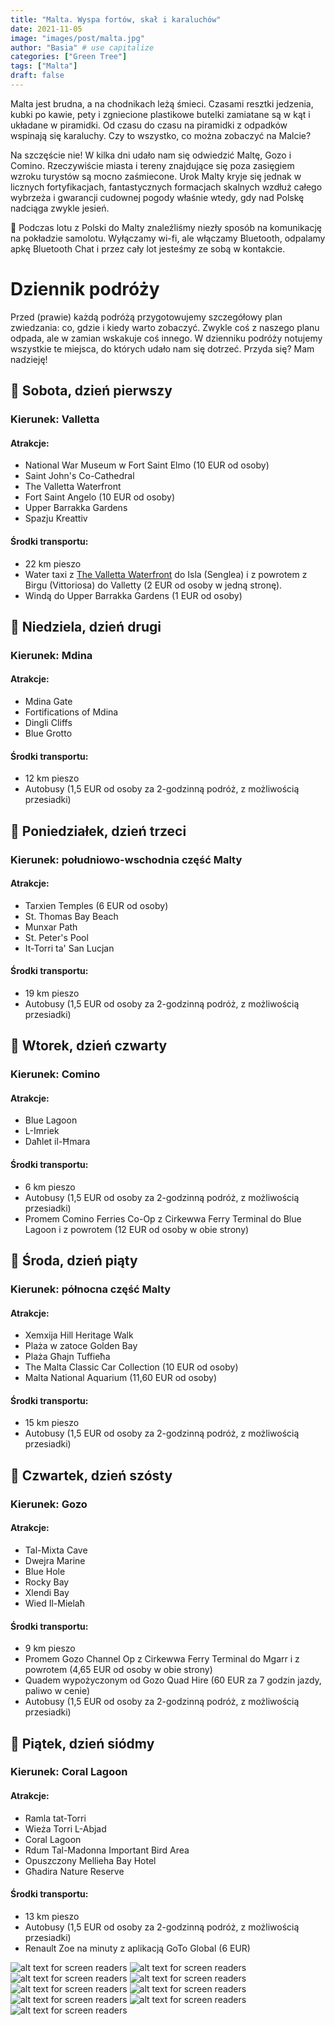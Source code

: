 ```yaml
---
title: "Malta. Wyspa fortów, skał i karaluchów"
date: 2021-11-05
image: "images/post/malta.jpg"
author: "Basia" # use capitalize
categories: ["Green Tree"]
tags: ["Malta"]
draft: false
---
```


Malta jest brudna, a na chodnikach leżą śmieci. Czasami resztki jedzenia, kubki po kawie, pety i zgniecione plastikowe butelki zamiatane są w kąt i układane w piramidki. Od czasu do czasu na piramidki z odpadków wspinają się karaluchy. Czy to wszystko, co można zobaczyć na Malcie?

Na szczęście nie! W kilka dni udało nam się odwiedzić Maltę, Gozo i Comino. Rzeczywiście miasta i tereny znajdujące się poza zasięgiem wzroku turystów są mocno zaśmiecone. Urok Malty kryje się jednak w licznych fortyfikacjach, fantastycznych formacjach skalnych wzdłuż całego wybrzeża i gwarancji cudownej pogody właśnie wtedy, gdy nad Polskę nadciąga zwykle jesień.

🧠 Podczas lotu z Polski do Malty znaleźliśmy niezły sposób na komunikację na pokładzie samolotu. Wyłączamy wi-fi, ale włączamy Bluetooth, odpalamy apkę Bluetooth Chat i przez cały lot jesteśmy ze sobą w kontakcie.

# Dziennik podróży

Przed (prawie) każdą podróżą przygotowujemy szczegółowy plan zwiedzania: co, gdzie i kiedy warto zobaczyć. Zwykle coś z naszego planu odpada, ale w zamian wskakuje coś innego. W dzienniku podróży notujemy wszystkie te miejsca, do których udało nam się dotrzeć. Przyda się? Mam nadzieję!

## 📆 Sobota, dzień pierwszy

### Kierunek: Valletta

#### Atrakcje:

* National War Museum w Fort Saint Elmo (10 EUR od osoby)
* Saint John's Co-Cathedral
* The Valletta Waterfront
* Fort Saint Angelo (10 EUR od osoby)
* Upper Barrakka Gardens
* Spazju Kreattiv

#### Środki transportu:

* 22 km pieszo
* Water taxi z [The Valletta Waterfront](https://goo.gl/maps/evyXiHMRuKERpAt99) do Isla (Senglea) i z powrotem z Birgu (Vittoriosa) do Valletty (2 EUR od osoby w jedną stronę).
* Windą do Upper Barrakka Gardens (1 EUR od osoby)

## 📆 Niedziela, dzień drugi

### Kierunek: Mdina

#### Atrakcje:
* Mdina Gate
* Fortifications of Mdina
* Dingli Cliffs
* Blue Grotto

#### Środki transportu:
* 12 km pieszo
* Autobusy (1,5 EUR od osoby za 2-godzinną podróż, z możliwością przesiadki)

## 📆 Poniedziałek, dzień trzeci

### Kierunek: południowo-wschodnia część Malty

#### Atrakcje:

* Tarxien Temples (6 EUR od osoby)
* St. Thomas Bay Beach
* Munxar Path
* St. Peter's Pool
* It-Torri ta' San Lucjan

#### Środki transportu:
* 19 km pieszo
* Autobusy (1,5 EUR od osoby za 2-godzinną podróż, z możliwością przesiadki)

## 📆 Wtorek, dzień czwarty

### Kierunek: Comino

#### Atrakcje:
* Blue Lagoon
* L-Imriek
* Daħlet il-Ħmara

#### Środki transportu:
* 6 km pieszo
* Autobusy (1,5 EUR od osoby za 2-godzinną podróż, z możliwością przesiadki)
* Promem Comino Ferries Co-Op z Cirkewwa Ferry Terminal do Blue Lagoon i z powrotem (12 EUR od osoby w obie strony)

## 📆 Środa, dzień piąty

### Kierunek: północna część Malty

#### Atrakcje:
* Xemxija Hill Heritage Walk
* Plaża w zatoce Golden Bay
* Plaża Għajn Tuffieħa
* The Malta Classic Car Collection (10 EUR od osoby)
* Malta National Aquarium (11,60 EUR od osoby)

#### Środki transportu:
* 15 km pieszo
* Autobusy (1,5 EUR od osoby za 2-godzinną podróż, z możliwością przesiadki)

## 📆 Czwartek, dzień szósty

### Kierunek: Gozo

#### Atrakcje:
* Tal-Mixta Cave
* Dwejra Marine
* Blue Hole
* Rocky Bay
* Xlendi Bay
* Wied Il-Mielaħ

#### Środki transportu:
* 9 km pieszo
* Promem Gozo Channel Op z Cirkewwa Ferry Terminal do Mgarr i z powrotem (4,65 EUR od osoby w obie strony)
* Quadem wypożyczonym od Gozo Quad Hire (60 EUR za 7 godzin jazdy, paliwo w cenie)
* Autobusy (1,5 EUR od osoby za 2-godzinną podróż, z możliwością przesiadki)

## 📆 Piątek, dzień siódmy

### Kierunek: Coral Lagoon

#### Atrakcje:
* Ramla tat-Torri
* Wieża Torri L-Abjad
* Coral Lagoon
* Rdum Tal-Madonna Important Bird Area
* Opuszczony Mellieha Bay Hotel
* Għadira Nature Reserve

#### Środki transportu:
* 13 km pieszo
* Autobusy (1,5 EUR od osoby za 2-godzinną podróż, z możliwością przesiadki)
* Renault Zoe na minuty z aplikacją GoTo Global (6 EUR)

![alt text for screen readers](/images/malta/20211101_122303.jpg )
![alt text for screen readers](/images/malta/20211031_110141.jpg )
![alt text for screen readers](/images/malta/20211031_170205.jpg )
![alt text for screen readers](/images/malta/20211101_125806.jpg )
![alt text for screen readers](/images/malta/20211101_134143.jpg )
![alt text for screen readers](/images/malta/20211101_150436.jpg )
![alt text for screen readers](/images/malta/20211101_151127.jpg )
![alt text for screen readers](/images/malta/20211105_123031.jpg )
![alt text for screen readers](/images/malta/20211031_102450.jpg )